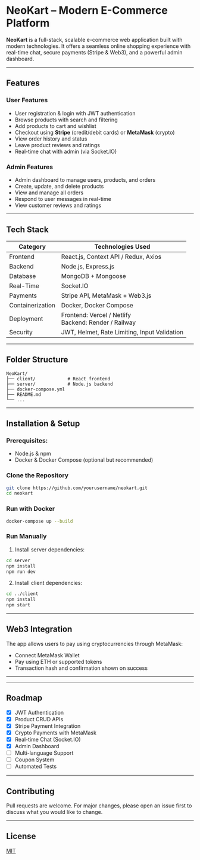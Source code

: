
# **NeoKart – Modern E-Commerce Platform**

**NeoKart** is a full-stack, scalable e-commerce web application built with modern technologies. It offers a seamless online shopping experience with real-time chat, secure payments (Stripe & Web3), and a powerful admin dashboard.

---

## **Features**

### **User Features**
- User registration & login with JWT authentication
- Browse products with search and filtering
- Add products to cart and wishlist
- Checkout using **Stripe** (credit/debit cards) or **MetaMask** (crypto)
- View order history and status
- Leave product reviews and ratings
- Real-time chat with admin (via Socket.IO)

### **Admin Features**
- Admin dashboard to manage users, products, and orders
- Create, update, and delete products
- View and manage all orders
- Respond to user messages in real-time
- View customer reviews and ratings

---

## **Tech Stack**

| Category        | Technologies Used                         |
|----------------|--------------------------------------------|
| Frontend       | React.js, Context API / Redux, Axios       |
| Backend        | Node.js, Express.js                        |
| Database       | MongoDB + Mongoose                         |
| Real-Time      | Socket.IO                                  |
| Payments       | Stripe API, MetaMask + Web3.js             |
| Containerization| Docker, Docker Compose                     |
| Deployment     | Frontend: Vercel / Netlify<br>Backend: Render / Railway |
| Security       | JWT, Helmet, Rate Limiting, Input Validation |

---

## **Folder Structure**

```
NeoKart/
├── client/            # React frontend
├── server/            # Node.js backend
├── docker-compose.yml
├── README.md
└── ...
```

---

## **Installation & Setup**

### Prerequisites:
- Node.js & npm
- Docker & Docker Compose (optional but recommended)

### Clone the Repository
```bash
git clone https://github.com/yourusername/neokart.git
cd neokart
```

### Run with Docker
```bash
docker-compose up --build
```

### Run Manually
1. Install server dependencies:
```bash
cd server
npm install
npm run dev
```
2. Install client dependencies:
```bash
cd ../client
npm install
npm start
```

---

## **Web3 Integration**

The app allows users to pay using cryptocurrencies through MetaMask:
- Connect MetaMask Wallet
- Pay using ETH or supported tokens
- Transaction hash and confirmation shown on success

---


---

## **Roadmap**
- [x] JWT Authentication
- [x] Product CRUD APIs
- [x] Stripe Payment Integration
- [x] Crypto Payments with MetaMask
- [x] Real-time Chat (Socket.IO)
- [x] Admin Dashboard
- [ ] Multi-language Support
- [ ] Coupon System
- [ ] Automated Tests

---

## **Contributing**
Pull requests are welcome. For major changes, please open an issue first to discuss what you would like to change.

---

## **License**
[MIT](LICENSE)
